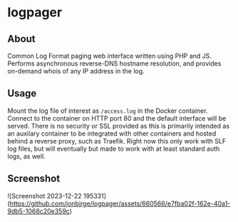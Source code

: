 # logpager

## About
Common Log Format paging web interface written using PHP and JS. Performs
asynchronous reverse-DNS hostname resolution, and provides on-demand whois of
any IP address in the log.

## Usage
Mount the log file of interest as `/access.log` in the Docker container. Connect
to the container on HTTP port 80 and the default interface will be served. There
is no security or SSL provided as this is primarily intended as an auxilary
container to be integrated with other containers and hosted behind a reverse
proxy, such as Traefik. Right now this only work with SLF log files, but will
eventually but made to work with at least standard auth logs, as well.

## Screenshot
![Screenshot 2023-12-22 195331]
(https://github.com/jonbirge/logpager/assets/660566/e7fba02f-162e-40a1-9db5-1068c20e359c)

